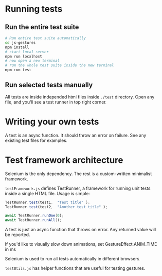 # Running tests

## Run the entire test suite
```bash
# Run entire test suite automatically
cd js-gestures
npm install 
# start local server
npm run localhost
# now open a new terminal
# run the whole test suite inside the new terminal
npm run test
```

## Run selected tests manually

All tests are inside independed html files inside `./test` directory.
Open any file, and you'll see a test runner in top right corner.


# Writing your own tests

A test is an async function. It should throw an error on failure.
See any existing test files for examples.

# Test framework architecture

Selenium is the only dependency. The rest is a custom-written minimalist framework.

`testFramework.js` defines TestRunner, a framework for running unit tests inside a
single HTML file. Usage is simple:

```javascript
TestRunner.test(test1,  "Test title" );
TestRunner.test(test2,  "Another test title" );

await TestRunner.runOne(0);
await TestRunner.runAll();
```

A test is just an async function that throws on error. Any returned value will be
reported.

If you'd like to visually slow down animations, set GestureEffect.ANIM_TIME in ms

Selenium is used to run all tests automatically in different browsers.

`testUtils.js` has helper functions that are useful for testing gestures.